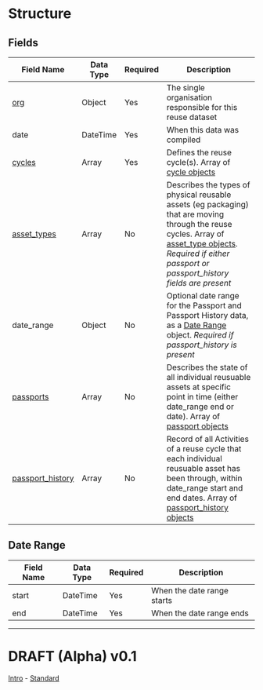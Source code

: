 # Structure


## Fields

Field Name | Data Type | Required | Description
---------- | --------- | -------- | -----------
[org](./1:%20org)|Object|Yes|The single organisation responsible for this reuse dataset
date|DateTime|Yes|When this data was compiled
[cycles](./2:%20cycle)|Array|Yes|Defines the reuse cycle(s). Array of [cycle objects](./2:%20cycle)
[asset_types](./3:%20asset_type)|Array|No|Describes the types of physical reusable assets (eg packaging) that are moving through the reuse cycles. Array of [asset_type objects](./3:%20asset_type). *Required if either passport or passport_history fields are present*
date_range|Object|No|Optional date range for the Passport and Passport History data, as a [Date Range](./#Date%20Range) object. *Required if passport_history is present*
[passports](./4:%20passport)|Array|No|Describes the state of all individual reusuable assets at specific point in time (either date_range end or date). Array of [passport objects](./4:%20passport)
[passport_history](./5:%20passport_history)|Array|No|Record of all Activities of a reuse cycle that each individual reusuable asset has been through, within date_range start and end dates. Array of [passport_history objects](./5:%20passport_history)


## Date Range

Field Name | Data Type | Required | Description
---------- | --------- | -------- | -----------
start|DateTime|Yes|When the date range starts
end|DateTime|Yes|When the date range ends

---

# DRAFT (Alpha) v0.1 

[Intro](../vo.1-alpha) - [Standard](../standard)